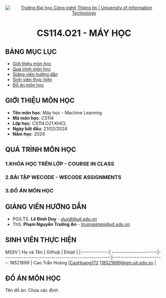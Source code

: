 <p align="center">
  <a href="https://www.uit.edu.vn/" title="Trường Đại học Công nghệ Thông tin" style="border: 5;">
    <img src="https://i.imgur.com/WmMnSRt.png" alt="Trường Đại học Công nghệ Thông tin | University of Information Technology">
  </a>
</p>

<!-- Title -->
<h1 align="center"><b>CS114.O21 - MÁY HỌC</b></h1>



## BẢNG MỤC LỤC
* [ Giới thiệu môn học](#gioithieumonhoc)
* [Quá trình môn học](#quatrinh)
* [ Giảng viên hướng dẫn](#giangvien)
* [ Sinh viên thực hiện](#sinhvien)
* [ Đồ án môn học](#doan)
## GIỚI THIỆU MÔN HỌC
<a name="gioithieumonhoc"></a>
* **Tên môn học**: Máy học - Machine Learning
* **Mã môn học**: CS114
* **Lớp học**: CS114.O21.KHCL
* **Ngày bắt đầu**: 21/02/2024
* **Năm học**: 2024
## QUÁ TRÌNH MÔN HỌC
<a name ="quatrinh"></a>
### 1.KHÓA HỌC TRÊN LỚP - COURSE IN CLASS


<a name ="colab"></a>
### 2.BÀI TẬP WECODE - WECODE ASSIGNMENTS


<a name ="Doan"></a>
### 3.ĐỒ ÁN MÔN HỌC

## GIẢNG VIÊN HƯỚNG DẪN
<a name="giangvien"></a>
* PGS.TS. **Lê Đình Duy** - *duydl@uit.edu.vn*
* ThS. **Phạm Nguyễn Trường An** - *truonganpn@uit.edu.vn*

## SINH VIÊN THỰC HIỆN
<a name="sinhvien"></a>
MSSV          | Họ và Tên              | Github                                               | Email                   |
|:-------------:| ----------------------:|-----------------------------------------------------:|-------------------------:
18521699      | Cao Trần Hoàng |[CaoHoang172](https://github.com/CaoHoang172)          |18521699@gm.uit.edu.vn   |


## ĐỒ ÁN MÔN HỌC
<a name="doan"></a>
Tên đồ án: Chưa xác định
